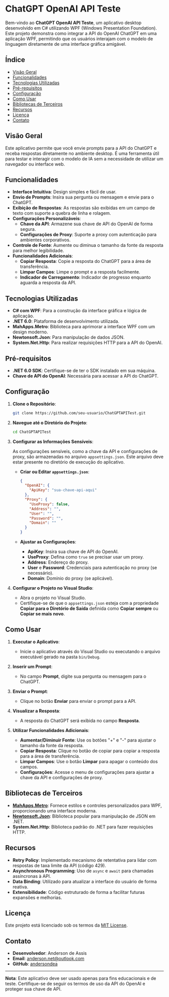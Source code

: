 # ChatGPT OpenAI API Teste

Bem-vindo ao **ChatGPT OpenAI API Teste**, um aplicativo desktop desenvolvido em C# utilizando WPF (Windows Presentation Foundation). Este projeto demonstra como integrar a API do OpenAI ChatGPT em uma aplicação WPF, permitindo que os usuários interajam com o modelo de linguagem diretamente de uma interface gráfica amigável.

## Índice

- [Visão Geral](#visão-geral)
- [Funcionalidades](#funcionalidades)
- [Tecnologias Utilizadas](#tecnologias-utilizadas)
- [Pré-requisitos](#pré-requisitos)
- [Configuração](#configuração)
- [Como Usar](#como-usar)
- [Bibliotecas de Terceiros](#bibliotecas-de-terceiros)
- [Recursos](#recursos)
- [Licença](#licença)
- [Contato](#contato)

## Visão Geral

Este aplicativo permite que você envie prompts para a API do ChatGPT e receba respostas diretamente no ambiente desktop. É uma ferramenta útil para testar e interagir com o modelo de IA sem a necessidade de utilizar um navegador ou interface web.

## Funcionalidades

- **Interface Intuitiva**: Design simples e fácil de usar.
- **Envio de Prompts**: Insira sua pergunta ou mensagem e envie para o ChatGPT.
- **Exibição de Respostas**: As respostas são exibidas em um campo de texto com suporte a quebra de linha e rolagem.
- **Configurações Personalizáveis**:
  - **Chave da API**: Armazene sua chave de API do OpenAI de forma segura.
  - **Configurações de Proxy**: Suporte a proxy com autenticação para ambientes corporativos.
- **Controle de Fonte**: Aumente ou diminua o tamanho da fonte da resposta para melhor legibilidade.
- **Funcionalidades Adicionais**:
  - **Copiar Resposta**: Copie a resposta do ChatGPT para a área de transferência.
  - **Limpar Campos**: Limpe o prompt e a resposta facilmente.
  - **Indicador de Carregamento**: Indicador de progresso enquanto aguarda a resposta da API.

## Tecnologias Utilizadas

- **C# com WPF**: Para a construção da interface gráfica e lógica de aplicação.
- **.NET 6.0**: Plataforma de desenvolvimento utilizada.
- **MahApps.Metro**: Biblioteca para aprimorar a interface WPF com um design moderno.
- **Newtonsoft.Json**: Para manipulação de dados JSON.
- **System.Net.Http**: Para realizar requisições HTTP para a API do OpenAI.

## Pré-requisitos

- **.NET 6.0 SDK**: Certifique-se de ter o SDK instalado em sua máquina.
- **Chave de API do OpenAI**: Necessária para acessar a API do ChatGPT.

## Configuração

1. **Clone o Repositório**:

   ```bash
   git clone https://github.com/seu-usuario/ChatGPTAPITest.git
   ```

2. **Navegue até o Diretório do Projeto**:

   ```bash
   cd ChatGPTAPITest
   ```

3. **Configurar as Informações Sensíveis**:

   As configurações sensíveis, como a chave da API e configurações de proxy, são armazenadas no arquivo `appsettings.json`. Este arquivo deve estar presente no diretório de execução do aplicativo.

   - **Criar ou Editar `appsettings.json`**:

     ```json
     {
       "OpenAI": {
         "ApiKey": "sua-chave-api-aqui"
       },
       "Proxy": {
         "UseProxy": false,
         "Address": "",
         "User": "",
         "Password": "",
         "Domain": ""
       }
     }
     ```

   - **Ajustar as Configurações**:

     - **ApiKey**: Insira sua chave de API do OpenAI.
     - **UseProxy**: Defina como `true` se precisar usar um proxy.
     - **Address**: Endereço do proxy.
     - **User** e **Password**: Credenciais para autenticação no proxy (se necessário).
     - **Domain**: Domínio do proxy (se aplicável).

4. **Configurar o Projeto no Visual Studio**:

   - Abra o projeto no Visual Studio.
   - Certifique-se de que o `appsettings.json` esteja com a propriedade **Copiar para o Diretório de Saída** definida como **Copiar sempre** ou **Copiar se mais novo**.

## Como Usar

1. **Executar o Aplicativo**:

   - Inicie o aplicativo através do Visual Studio ou executando o arquivo executável gerado na pasta `bin/Debug`.

2. **Inserir um Prompt**:

   - No campo **Prompt**, digite sua pergunta ou mensagem para o ChatGPT.

3. **Enviar o Prompt**:

   - Clique no botão **Enviar** para enviar o prompt para a API.

4. **Visualizar a Resposta**:

   - A resposta do ChatGPT será exibida no campo **Resposta**.

5. **Utilizar Funcionalidades Adicionais**:

   - **Aumentar/Diminuir Fonte**: Use os botões "+" e "-" para ajustar o tamanho da fonte da resposta.
   - **Copiar Resposta**: Clique no botão de copiar para copiar a resposta para a área de transferência.
   - **Limpar Campos**: Use o botão **Limpar** para apagar o conteúdo dos campos.
   - **Configurações**: Acesse o menu de configurações para ajustar a chave da API e configurações de proxy.

## Bibliotecas de Terceiros

- [**MahApps.Metro**](https://mahapps.com/): Fornece estilos e controles personalizados para WPF, proporcionando uma interface moderna.
- [**Newtonsoft.Json**](https://www.newtonsoft.com/json): Biblioteca popular para manipulação de JSON em .NET.
- **System.Net.Http**: Biblioteca padrão do .NET para fazer requisições HTTP.

## Recursos

- **Retry Policy**: Implementado mecanismo de retentativa para lidar com respostas de taxa limite da API (código 429).
- **Asynchronous Programming**: Uso de `async` e `await` para chamadas assíncronas à API.
- **Data Binding**: Utilizado para atualizar a interface do usuário de forma reativa.
- **Extensibilidade**: Código estruturado de forma a facilitar futuras expansões e melhorias.

## Licença

Este projeto está licenciado sob os termos da [MIT License](LICENSE).

## Contato

- **Desenvolvedor**: Anderson de Assis
- **Email**: anderson.net@outlook.com
- **GitHub**: [andersondea](https://github.com/andersondea)

---

**Nota**: Este aplicativo deve ser usado apenas para fins educacionais e de teste. Certifique-se de seguir os termos de uso da API do OpenAI e proteger sua chave de API.
